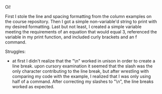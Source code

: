 Oi!

First I stole the line and spacing formatting from the column examples on
the course repository. Then I got a simple non-variable'd string to print with
my desired formatting. Last but not least, I created a simple variable meeting
the requirements of an equation that would equal 3, referenced the variable
in my print function, and included curly brackets and an f command.


Struggles:

* at first I didn't realize that the "\n" worked in unison in order to create
a line break. upon cursory examination it seemed that the slash was the only
character contributing to the line break, but after wrestling with comparing
my code with the example, I realized that I was only using half of a command.
After correcting my slashes to "\n", the line breaks worked as expected.
